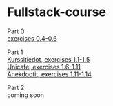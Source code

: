 # Fullstack-course

Part 0  
[exercises 0.4-0.6](https://github.com/henniseppis/Fullstack-course/tree/main/osa0)

Part 1  
[Kurssitiedot, exercises 1.1-1.5](https://github.com/henniseppis/Fullstack-course/tree/main/osa1/kurssitiedot/sovellus)  
[Unicafe, exercises 1.6-1.11](https://github.com/henniseppis/Fullstack-course/tree/main/osa1/unicafe/unicafe)  
[Anekdootit, exercises 1.11-1.14](https://github.com/henniseppis/Fullstack-course/tree/main/osa1/anekdootit/anekdootit)  

Part 2  
coming soon
